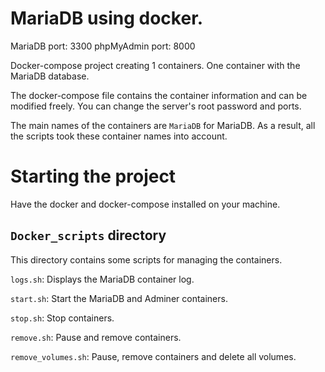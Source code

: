 # MariaDB using docker.

MariaDB port: 3300
phpMyAdmin port: 8000

Docker-compose project creating 1 containers. One container with the MariaDB database.

The docker-compose file contains the container information and can be modified freely. You can change the server's root password and ports.

The main names of the containers are `MariaDB` for MariaDB. As a result, all the scripts took these container names into account.

# Starting the project

Have the docker and docker-compose installed on your machine.

## `Docker_scripts` directory

This directory contains some scripts for managing the containers.

`logs.sh`: Displays the MariaDB container log.

`start.sh`: Start the MariaDB and Adminer containers.

`stop.sh`: Stop containers.

`remove.sh`: Pause and remove containers.

`remove_volumes.sh`: Pause, remove containers and delete all volumes.
